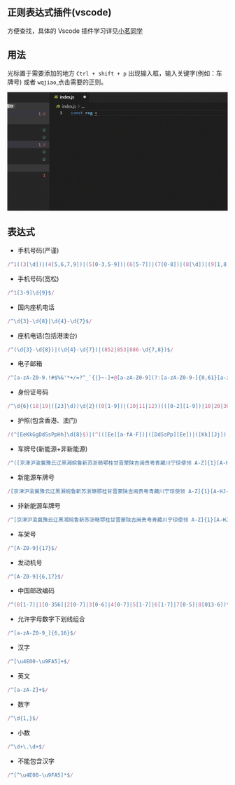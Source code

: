 ## 正则表达式插件(vscode)

方便查找，具体的 Vscode 插件学习详见[小茗同学](https://www.cnblogs.com/liuxianan/p/vscode-plugin-overview.html)

## 用法

光标置于需要添加的地方 `Ctrl + shift + p` 出现输入框，输入关键字(例如：车牌号) 或者 `wqjiao`,点击需要的正则。

![图片加载中...](https://raw.githubusercontent.com/wqjiao/regular-set/master/assets/use-reg.gif)

## 表达式

* 手机号码(严谨)

```js
/^1((3[\d])|(4[5,6,7,9])|(5[0-3,5-9])|(6[5-7])|(7[0-8])|(8[\d])|(9[1,8,9]))\d{8}$/
```

* 手机号码(宽松)

```js
/^1[3-9]\d{9}$/
```

* 国内座机电话

```js
/^\d{3}-\d{8}|\d{4}-\d{7}$/
```

* 座机电话(包括港澳台)

```js
/^(\d{3}-\d{8})|(\d{4}-\d{7})|(852|853|886-\d{7,8})$/
```

* 电子邮箱

```js
/^[a-zA-Z0-9.!#$%&'*+/=?^_`{|}~-]+@[a-zA-Z0-9](?:[a-zA-Z0-9-]{0,61}[a-zA-Z0-9])?(?:\.[a-zA-Z0-9](?:[a-zA-Z0-9-]{0,61}[a-zA-Z0-9])?)*$/
```

* 身份证号码

```js
/^\d{6}(18|19|([23]\d))\d{2}((0[1-9])|(10|11|12))(([0-2][1-9])|10|20|30|31)\d{3}[0-9Xx]$/
```

* 护照(包含香港、澳门)

```js
/(^[EeKkGgDdSsPpHh]\d{8}$)|(^(([Ee][a-fA-F])|([DdSsPp][Ee])|([Kk][Jj])|([Mm][Aa])|(1[45]))\d{7}$)/
```

* 车牌号(新能源+非新能源)

```js
/^([京津沪渝冀豫云辽黑湘皖鲁新苏浙赣鄂桂甘晋蒙陕吉闽贵粤青藏川宁琼使领 A-Z]{1}[A-HJ-NP-Z]{1}(([0-9]{5}[DF])|([DF]([A-HJ-NP-Z0-9])[0-9]{4})))|([京津沪渝冀豫云辽黑湘皖鲁新苏浙赣鄂桂甘晋蒙陕吉闽贵粤青藏川宁琼使领 A-Z]{1}[A-Z]{1}[A-HJ-NP-Z0-9]{4}[A-HJ-NP-Z0-9 挂学警港澳]{1})$/
```

* 新能源车牌号

```js
/[京津沪渝冀豫云辽黑湘皖鲁新苏浙赣鄂桂甘晋蒙陕吉闽贵粤青藏川宁琼使领 A-Z]{1}[A-HJ-NP-Z]{1}(([0-9]{5}[DF])|([DF][A-HJ-NP-Z0-9][0-9]{4}))$/
```

* 非新能源车牌号

```js
/^[京津沪渝冀豫云辽黑湘皖鲁新苏浙赣鄂桂甘晋蒙陕吉闽贵粤青藏川宁琼使领 A-Z]{1}[A-HJ-NP-Z]{1}[A-Z0-9]{4}[A-Z0-9挂学警港澳]{1}$/
```

* 车架号

```js
/^[A-Z0-9]{17}$/
```

* 发动机号

```js
/^[A-Z0-9]{6,17}$/
```

* 中国邮政编码

```js
/^(0[1-7]|1[0-356]|2[0-7]|3[0-6]|4[0-7]|5[1-7]|6[1-7]|7[0-5]|8[013-6])\d{4}$/
```

* 允许字母数字下划线组合

```js
/^[a-zA-Z0-9_]{6,16}$/
```

* 汉字

```js
/^[\u4E00-\u9FA5]+$/
```

* 英文

```js
/^[a-zA-Z]+$/
```

* 数字

```js
/^\d{1,}$/
```

* 小数

```js
/^\d+\.\d+$/
```

* 不能包含汉字

```js
/^[^\u4E00-\u9FA5]*$/
```
